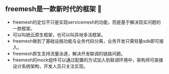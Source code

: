## freemesh是一款新时代的框架 👋
- freemesh的定位不只是实现servicemesh的功能，而是基于解决现实问题的一款框架。
- 可以叫她云原生框架，也可以叫异地多活框架。
- freemesh做到了基础设施功能与业务代码分离，业务开发只需轻量sdk即可接入。
- freemesh原生支持流量泳道，解决开发联调的链路问题。
- freemesh的mock组件可以通过配置的方试加入到联调环境中，架构师可直接设计系统架构，开发人员只关注实现。
